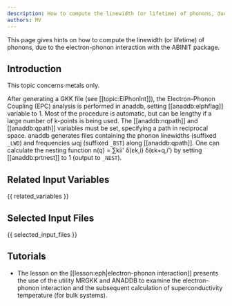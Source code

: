 ```yaml
---
description: How to compute the linewidth (or lifetime) of phonons, due to the electron-phonon interaction
authors: MV
---
```

<!--- This is the source file for this topics. Can be edited. -->

This page gives hints on how to compute the linewidth (or lifetime) of phonons, due to the electron-phonon
interaction with the ABINIT package.

## Introduction

This topic concerns metals only.

After generating a GKK file (see [[topic:ElPhonInt]]), the Electron-Phonon
Coupling (EPC) analysis is performed in anaddb, setting [[anaddb:elphflag]]
variable to 1. Most of the procedure is automatic, but can be lengthy if a
large number of k-points is being used. The [[anaddb:nqpath]] and
[[anaddb:qpath]] variables must be set, specifying a path in reciprocal space.
anaddb generates files containing the phonon linewidths (suffixed `_LWD`) and
frequencies ωqj (suffixed `_BST`) along [[anaddb:qpath]]. One can calculate the
nesting function n(q) = ∑kii' δ(εk,i) δ(εk+q,i') by setting [[anaddb:prtnest]]
to 1 (output to `_NEST`).


## Related Input Variables

{{ related_variables }}

## Selected Input Files

{{ selected_input_files }}

## Tutorials

* The lesson on the [[lesson:eph|electron-phonon interaction]] presents the use of the utility MRGKK and ANADDB to examine the electron-phonon interaction and the subsequent calculation of superconductivity temperature (for bulk systems).

